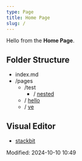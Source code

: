 ```yaml
---
type: Page
title: Home Page
slug: /
---
```

Hello from the **Home Page**.

## Folder Structure

*   index.md
*   /pages
    *   /test
        *   / [nested](/pages/test/nested)
    *   / [hello](/pages/hello)
    *   / [ve](/pages/ve)

## Visual Editor

*   [stackbit](http://localhost:8090/_stackbit)

Modified: 2024-10-10 10:49
